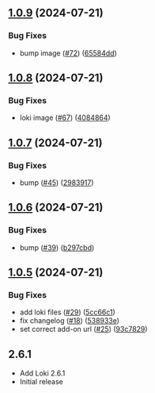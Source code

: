 <!-- https://developers.home-assistant.io/docs/add-ons/presentation#keeping-a-changelog -->

## [1.0.9](https://github.com/cedricziel/ha-addons/compare/loki-1.0.8...loki-1.0.9) (2024-07-21)


### Bug Fixes

* bump image ([#72](https://github.com/cedricziel/ha-addons/issues/72)) ([65584dd](https://github.com/cedricziel/ha-addons/commit/65584dd786c8b9df1ed3e9255e7d24fd6c1fba48))

## [1.0.8](https://github.com/cedricziel/ha-addons/compare/loki-1.0.7...loki-1.0.8) (2024-07-21)


### Bug Fixes

* loki image ([#67](https://github.com/cedricziel/ha-addons/issues/67)) ([4084864](https://github.com/cedricziel/ha-addons/commit/4084864fcca2f06c327b64b99367d7b4b4b3bf50))

## [1.0.7](https://github.com/cedricziel/ha-addons/compare/loki-1.0.6...loki-1.0.7) (2024-07-21)


### Bug Fixes

* bump ([#45](https://github.com/cedricziel/ha-addons/issues/45)) ([2983917](https://github.com/cedricziel/ha-addons/commit/2983917c0cd09bcb9df0040eb0089a36b18bb734))

## [1.0.6](https://github.com/cedricziel/ha-addons/compare/loki-1.0.5...loki-1.0.6) (2024-07-21)


### Bug Fixes

* bump ([#39](https://github.com/cedricziel/ha-addons/issues/39)) ([b297cbd](https://github.com/cedricziel/ha-addons/commit/b297cbdd33f7412e48ef62ed301c5fc9f6007e90))

## [1.0.5](https://github.com/cedricziel/ha-addons/compare/loki-1.0.4...loki-1.0.5) (2024-07-21)


### Bug Fixes

* add loki files ([#29](https://github.com/cedricziel/ha-addons/issues/29)) ([5cc66c1](https://github.com/cedricziel/ha-addons/commit/5cc66c1027166da67c216303c01bacfa171053b7))
* fix changelog ([#18](https://github.com/cedricziel/ha-addons/issues/18)) ([538933e](https://github.com/cedricziel/ha-addons/commit/538933eba58e9bffa553d851da6d993b35db9fcf))
* set correct add-on url ([#25](https://github.com/cedricziel/ha-addons/issues/25)) ([93c7829](https://github.com/cedricziel/ha-addons/commit/93c7829f8f461772ce0ab7461368b331ba5b30c7))

## 2.6.1

- Add Loki 2.6.1
- Initial release
